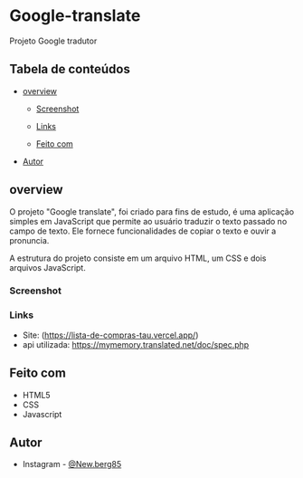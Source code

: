 # Google-translate
Projeto Google tradutor


## Tabela de conteúdos 

- [overview](#overview)
  - [Screenshot](#screenshot)
  - [Links](#links)

  - [Feito com](#built-with)



- [Autor](#Autor)




## overview
O projeto "Google translate", foi criado para fins de estudo, é uma aplicação simples em JavaScript que permite ao usuário traduzir o texto passado no campo de texto. Ele fornece funcionalidades de copiar o texto e ouvir a pronuncia.

A estrutura do projeto consiste em um arquivo HTML, um CSS e dois arquivos JavaScript.
  
### Screenshot







### Links

- Site: (https://lista-de-compras-tau.vercel.app/)
- api utilizada: https://mymemory.translated.net/doc/spec.php




## Feito com

- HTML5
- CSS
- Javascript 






## Autor

- Instagram - [@New.berg85](https://www.google.com/url?sa=t&source=web&rct=j&url=https://www.instagram.com/new.berg85/&ved=2ahUKEwihk-Wyhan4AhWjArkGHRPfDm8Qjjh6BAgHEAE&usg=AOvVaw2K5ZuwC3DJHMK4YkAZwUVM)

